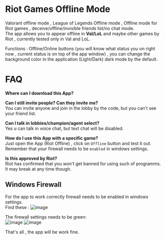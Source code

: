 # Riot Games Offline Mode
Valorant offline mode , League of Legends Offline mode , Offline mode for Riot games , deceive/offline/invisible friends list/no chat mode.      
The app allows you to appear offline in **Val/LoL** and maybe other games by Riot , currently tested only in Val and LoL.

Functions : Offline/Online buttons (you will know what status you on right now , current status is on top of the app window) , you can change the background color in the application (Light/Dark) dark mode by the default.
# FAQ

**Where can I download this App?**


**Can I still invite people? Can they invite me?**                                                        
You can invite anyone and join in the lobby by the code, but you can't see your friend list.

**Can I talk in lobbies/champion/agent select?**                                                       
Yes u can talk in voice chat, but text chat will be disabled.

**How do I use this App with a specific game?**                                                           
Just open the App (Riot Offline) , click on `Offline` button and test it out. Remember that your firewall needs to be `enabled` in windows settings. 

**Is this approved by Riot?**                                                            
Riot has confirmed that you won't get banned for using such of programms. It may break at any time though.


## Windows Firewall
For the app to work correctly firewall needs to be enabled in windows settings.                               
Find these : ![image](https://github.com/user-attachments/assets/8e2d42ee-462e-4571-9faa-21675987ac0e)                      

The firewall settings needs to be green:                                                  
![image](https://github.com/user-attachments/assets/ad099059-f643-4d53-9165-ea95d856c74d) ![image](https://github.com/user-attachments/assets/953f433d-6e16-47a4-8519-2fef69da755a)
                                     

That's all , the app will be work fine.



